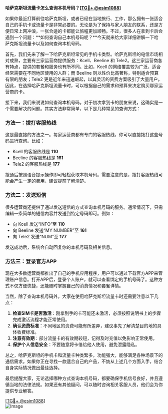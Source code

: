 **哈萨克斯坦流量卡怎么查询本机号码？[[TG💪+ @esim1088](https://t.me/s/esim1088)]**

如果你最近打算前往哈萨克斯坦，或者已经在当地旅行、工作，那么拥有一张适合自己的手机卡或流量卡是非常必要的。无论是为了保持与家人朋友的联系，还是方便日常上网冲浪，一张合适的卡都能让旅程更加顺畅。不过，很多人在拿到卡后会遇到一个问题：**如何查询自己本机号码呢？**今天就来给大家详细讲解一下哈萨克斯坦流量卡以及如何查询本机号码。

首先，我们先来了解一下哈萨克斯坦常见的手机卡类型。哈萨克斯坦的电信市场相对成熟，主要有三家运营商提供服务：Kcell、Beeline 和 Tele2。这三家运营商各有特点，提供的套餐和服务也有所不同。比如，Kcell 的网络覆盖较为广泛，适合经常需要在不同地区使用的人群；而 Beeline 则以性价比高著称，特别适合预算有限的朋友；Tele2 更是近年来迅速崛起，以其灵活的资费方案吸引了大量用户。因此，在选择哈萨克斯坦流量卡时，可以根据自己的需求和预算来决定购买哪家运营商的卡。

接下来，我们来说说如何查询本机号码。对于初次拿到卡的朋友来说，这确实是一个需要解决的问题。其实方法非常简单，以下是几种常见的查询方式：

### 方法一：拨打客服热线
这是最直接的方法之一。每家运营商都有专门的客服热线，你可以直接拨打这些号码进行查询。比如：
- Kcell 的客服热线是 **110**
- Beeline 的客服热线是 **161**
- Tele2 的客服热线是 **177**

拨通后按照语音提示操作即可轻松获取本机号码。需要注意的是，拨打客服热线可能会产生一定的费用，建议提前了解清楚。

### 方法二：发送短信
很多运营商还提供了通过发送短信的方式查询本机号码的服务。通常情况下，只需编辑一条简单的短信内容并发送到特定号码即可。例如：
- 向 Kcell 发送“INFO”至 **110**
- 向 Beeline 发送“MY NUMBER”至 **161**
- 向 Tele2 发送“NUM”至 **177**

发送成功后，系统会自动回复你的本机号码及相关信息。

### 方法三：登录官方APP
现在大多数运营商都推出了自己的手机应用程序，用户可以通过下载官方APP来管理账户信息。打开APP后，登录个人账户，就可以查看绑定的手机号码了。这种方式不仅方便快捷，还能随时掌握自己的消费情况和套餐详情。

当然，除了查询本机号码外，大家在使用哈萨克斯坦流量卡时还需要注意以下几点：
1. **检查SIM卡是否激活**：刚拿到手的卡可能还未激活，必须按照说明书上的步骤完成激活流程才能正常使用。
2. **确认资费标准**：不同地区的资费可能有所差异，建议事先了解清楚目的地的具体收费标准。
3. **注意有效期**：部分流量卡的有效期较短，记得及时充值以免影响正常使用。
4. **保护个人信息安全**：不要随意将卡借给他人使用，避免泄露隐私。

总之，哈萨克斯坦的手机卡和流量卡种类繁多，功能强大，能够满足各种场景下的通信需求。如果你正在寻找一款适合自己的产品，不妨从上述几个方面入手，结合自身实际情况做出最佳选择。

最后提醒大家，无论选择哪种方式查询本机号码，都要确保手机信号良好，并且遵循当地的法律法规。如果还有其他疑问，可以随时咨询相关客服人员，他们会为你提供专业解答。

[[TG💪+ @esim1088](https://t.me/s/esim1088)]  
![Image](https://i.postimg.cc/4NQfJmqS/Snipaste-2025-05-13-00-14-12.png)